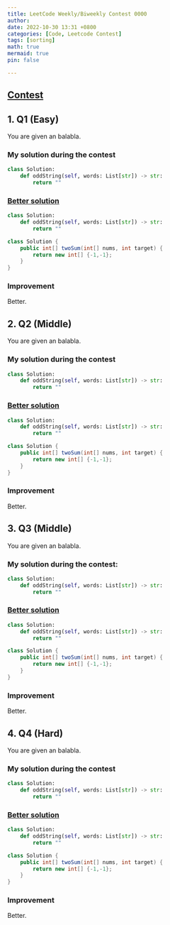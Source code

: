 ```yaml
---
title: LeetCode Weekly/Biweekly Contest 0000
author: 
date: 2022-10-30 13:31 +0800
categories: [Code, Leetcode Contest]
tags: [sorting]
math: true
mermaid: true
pin: false

---
```






## [Contest](https://leetcode.cn/contest/biweekly-contest-90/)



## 1. Q1 (Easy)

You are given an balabla.



### My solution during the contest

```python
class Solution:
    def oddString(self, words: List[str]) -> str:
        return ""
```



### [Better solution](https://leetcode.cn/problems/odd-string-difference/solution/ha-xi-biao-by-endlesscheng-k6f5/)

```python
class Solution:
    def oddString(self, words: List[str]) -> str:
        return ""
```
```java
class Solution {
    public int[] twoSum(int[] nums, int target) {
        return new int[] {-1,-1};
    }
}
```



### Improvement

Better.





## 2. Q2 (Middle)

You are given an balabla.



### My solution during the contest

```python
class Solution:
    def oddString(self, words: List[str]) -> str:
        return ""
```



### [Better solution](https://leetcode.cn/problems/odd-string-difference/solution/ha-xi-biao-by-endlesscheng-k6f5/)

```python
class Solution:
    def oddString(self, words: List[str]) -> str:
        return ""
```

```java
class Solution {
    public int[] twoSum(int[] nums, int target) {
        return new int[] {-1,-1};
    }
}
```



### Improvement

Better.





## 3. Q3 (Middle)

You are given an balabla.



### My solution during the contest:

```python
class Solution:
    def oddString(self, words: List[str]) -> str:
        return ""
```



### [Better solution](https://leetcode.cn/problems/odd-string-difference/solution/ha-xi-biao-by-endlesscheng-k6f5/)

```python
class Solution:
    def oddString(self, words: List[str]) -> str:
        return ""
```

```java
class Solution {
    public int[] twoSum(int[] nums, int target) {
        return new int[] {-1,-1};
    }
}
```



### Improvement

Better.





## 4. Q4 (Hard)

You are given an balabla.



### My solution during the contest

```python
class Solution:
    def oddString(self, words: List[str]) -> str:
        return ""
```



### [Better solution](https://leetcode.cn/problems/odd-string-difference/solution/ha-xi-biao-by-endlesscheng-k6f5/)

```python
class Solution:
    def oddString(self, words: List[str]) -> str:
        return ""
```

```java
class Solution {
    public int[] twoSum(int[] nums, int target) {
        return new int[] {-1,-1};
    }
}
```



### Improvement

Better.

